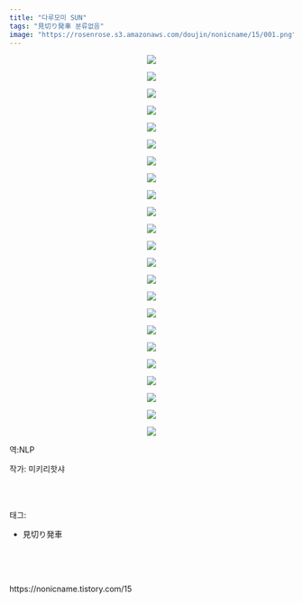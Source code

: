 ```yaml
---
title: "다루모미 SUN"
tags: "見切り発車 분류없음"
image: "https://rosenrose.s3.amazonaws.com/doujin/nonicname/15/001.png"
---
```

<div class="article">
<div class="tt_article_useless_p_margin"><p style="text-align: center; clear: none; float: none;"><img src="{{ site.imgserver1 }}/nonicname/15/001.png"/></p><p style="text-align: center; clear: none; float: none;"><img src="{{ site.imgserver1 }}/nonicname/15/002.png"/></p><p style="text-align: center; clear: none; float: none;"><img src="{{ site.imgserver1 }}/nonicname/15/003.png"/></p><p style="text-align: center; clear: none; float: none;"><img src="{{ site.imgserver1 }}/nonicname/15/004.png"/></p><p style="text-align: center; clear: none; float: none;"><img src="{{ site.imgserver1 }}/nonicname/15/005.png"/></p><p style="text-align: center; clear: none; float: none;"><img src="{{ site.imgserver1 }}/nonicname/15/006.png"/></p><p style="text-align: center; clear: none; float: none;"><img src="{{ site.imgserver1 }}/nonicname/15/007.png"/></p><p style="text-align: center; clear: none; float: none;"><img src="{{ site.imgserver1 }}/nonicname/15/008.png"/></p><p style="text-align: center; clear: none; float: none;"><img src="{{ site.imgserver1 }}/nonicname/15/009.png"/></p><p style="text-align: center; clear: none; float: none;"><img src="{{ site.imgserver1 }}/nonicname/15/010.png"/></p><p style="text-align: center; clear: none; float: none;"><img src="{{ site.imgserver1 }}/nonicname/15/011.png"/></p><p style="text-align: center; clear: none; float: none;"><img src="{{ site.imgserver1 }}/nonicname/15/012.png"/></p><p style="text-align: center; clear: none; float: none;"><img src="{{ site.imgserver1 }}/nonicname/15/013.png"/></p><p style="text-align: center; clear: none; float: none;"><img src="{{ site.imgserver1 }}/nonicname/15/014.png"/></p><p style="text-align: center; clear: none; float: none;"><img src="{{ site.imgserver1 }}/nonicname/15/015.png"/></p><p style="text-align: center; clear: none; float: none;"><img src="{{ site.imgserver1 }}/nonicname/15/016.png"/></p><p style="text-align: center; clear: none; float: none;"><img src="{{ site.imgserver1 }}/nonicname/15/017.png"/></p><p style="text-align: center; clear: none; float: none;"><img src="{{ site.imgserver1 }}/nonicname/15/018.png"/></p><p style="text-align: center; clear: none; float: none;"><img src="{{ site.imgserver1 }}/nonicname/15/019.png"/></p><p style="text-align: center; clear: none; float: none;"><img src="{{ site.imgserver1 }}/nonicname/15/020.png"/></p><p style="text-align: center; clear: none; float: none;"><img src="{{ site.imgserver1 }}/nonicname/15/021.png"/></p><p style="text-align: center; clear: none; float: none;"><img src="{{ site.imgserver1 }}/nonicname/15/022.png"/></p><p style="text-align: center; clear: none; float: none;"><img src="{{ site.imgserver1 }}/nonicname/15/023.jpg"/></p><p>역:NLP<br/></p></div>
<p>작가: 미키리핫샤</p><br/>
</div><br/>
<div class="tagTrail">
<p>태그: </p>
<ul>
<li>見切り発車</li>
</ul>
</div><br/>
<div class="cb_lstcomment">
</div><br/>

<br/>
<p id="refer">https://nonicname.tistory.com/15</p>
<br/>

